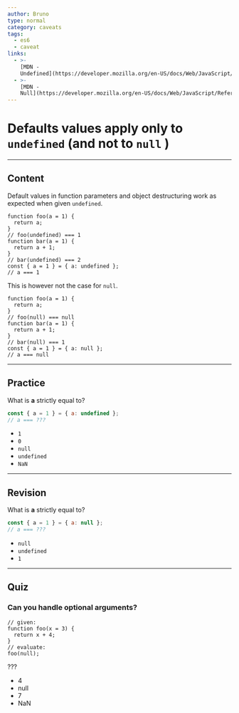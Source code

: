 ```yaml
---
author: Bruno
type: normal
category: caveats
tags:
  - es6
  - caveat
links:
  - >-
    [MDN -
    Undefined](https://developer.mozilla.org/en-US/docs/Web/JavaScript/Reference/Global_Objects/undefined){website}
  - >-
    [MDN -
    Null](https://developer.mozilla.org/en-US/docs/Web/JavaScript/Reference/Global_Objects/null){website}
---
```


# Defaults values apply only to `undefined` (and not to `null` )


---

## Content

Default values in function parameters and object destructuring work as expected when given `undefined`.

```plain-text
function foo(a = 1) {
  return a;
}
// foo(undefined) === 1
function bar(a = 1) {
  return a + 1;
}
// bar(undefined) === 2
const { a = 1 } = { a: undefined };
// a === 1
```

This is however not the case for `null`.

```plain-text
function foo(a = 1) {
  return a;
}
// foo(null) === null
function bar(a = 1) {
  return a + 1;
}
// bar(null) === 1
const { a = 1 } = { a: null };
// a === null
```


---

## Practice

What is **a** strictly equal to?

```js
const { a = 1 } = { a: undefined };
// a === ???
```

- `1`
- `0`
- `null`
- `undefined`
- `NaN`


---

## Revision

What is **a** strictly equal to?

```javascript
const { a = 1 } = { a: null };
// a === ???
```

- `null`
- `undefined`
- `1`


---

## Quiz

### Can you handle optional arguments?


```plain-text
// given:
function foo(x = 3) {
  return x + 4;
}
// evaluate:
foo(null);
```

 ???

- 4
- null
- 7
- NaN
 
